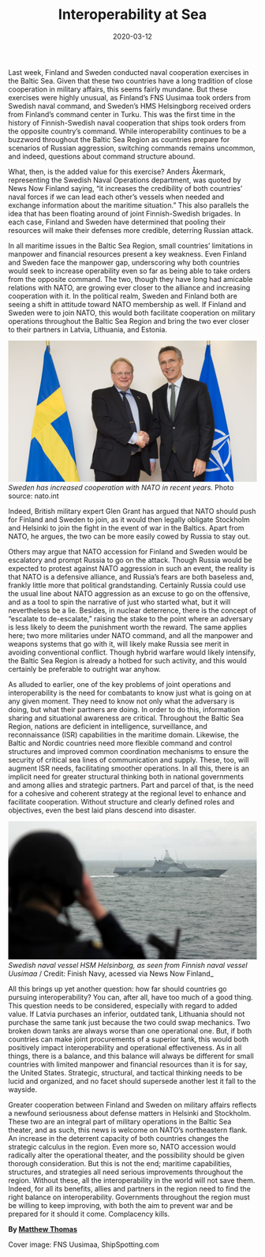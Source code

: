 ﻿---
title: "Interoperability at Sea"
date: 2020-03-12
description: "Last week, Finland and Sweden conducted naval cooperation exercises in the Baltic Sea."
type: "post"
image: "images/masonary-post/finland_sweden_naval_cooperation.jpg"
categories: 
  - "Cooperation"
tags:
  - "Finland"
  - "Sweden"
  - "Naval" 
---

Last week, Finland and Sweden conducted naval cooperation exercises in the Baltic Sea. Given that these two countries have a long tradition of close cooperation in military affairs, this seems fairly mundane. But these exercises were highly unusual, as Finland’s FNS Uusimaa took orders from Swedish naval command, and Sweden’s HMS Helsingborg received orders from Finland’s command center in Turku. This was the first time in the history of Finnish-Swedish naval cooperation that ships took orders from the opposite country’s command. While interoperability continues to be a buzzword throughout the Baltic Sea Region as countries prepare for scenarios of Russian aggression, switching commands remains uncommon, and indeed, questions about command structure abound. 

What, then, is the added value for this exercise? Anders Åkermark, representing the Swedish Naval Operations department, was quoted by News Now Finland saying, “it increases the credibility of both countries’ naval forces if we can lead each other’s vessels when needed and exchange information about the maritime situation.” This also parallels the idea that has been floating around of joint Finnish-Swedish brigades. In each case, Finland and Sweden have determined that pooling their resources will make their defenses more credible, deterring Russian attack. 

In all maritime issues in the Baltic Sea Region, small countries’ limitations in manpower and financial resources present a key weakness. Even Finland and Sweden face the manpower gap, underscoring why both countries would seek to increase operability even so far as being able to take orders from the opposite command. The two, though they have long had amicable relations with NATO, are growing ever closer to the alliance and increasing cooperation with it. In the political realm, Sweden and Finland both are seeing a shift in attitude toward NATO membership as well. If Finland and Sweden were to join NATO, this would both facilitate cooperation on military operations throughout the Baltic Sea Region and bring the two ever closer to their partners in Latvia, Lithuania, and Estonia. 

![Sweden and NATO](../images/masonary-post/finland_sweden_naval_cooperation-1.jpg#center)
_Sweden has increased cooperation with NATO in recent years._ Photo source: nato.int

Indeed, British military expert Glen Grant has argued that NATO should push for Finland and Sweden to join, as it would then legally obligate Stockholm and Helsinki to join the fight in the event of war in the Baltics. Apart from NATO, he argues, the two can be more easily cowed by Russia to stay out. 

Others may argue that NATO accession for Finland and Sweden would be escalatory and prompt Russia to go on the attack. Though Russia would be expected to protest against NATO aggression in such an event, the reality is that NATO is a defensive alliance, and Russia’s fears are both baseless and, frankly little more that political grandstanding. Certainly Russia could use the usual line about NATO aggression as an excuse to go on the offensive, and as a tool to spin the narrative of just who started what, but it will nevertheless be a lie. Besides, in nuclear deterrence, there is the concept of “escalate to de-escalate,” raising the stake to the point where an adversary is less likely to deem the punishment worth the reward. The same applies here; two more militaries under NATO command, and all the manpower and weapons systems that go with it, will likely make Russia see merit in avoiding conventional conflict. Though hybrid warfare would likely intensify, the Baltic Sea Region is already a hotbed for such activity, and this would certainly be preferable to outright war anyhow. 

As alluded to earlier, one of the key problems of joint operations and interoperability is the need for combatants to know just what is going on at any given moment. They need to know not only what the adversary is doing, but what their partners are doing. In order to do this, information sharing and situational awareness are critical. Throughout the Baltic Sea Region, nations are deficient in intelligence, surveillance, and reconnaissance (ISR) capabilities in the maritime domain. Likewise, the Baltic and Nordic countries need more flexible command and control structures and improved common coordination mechanisms to ensure the security of critical sea lines of communication and supply. These, too, will augment ISR needs, facilitating smoother operations. In all this, there is an implicit need for greater structural thinking both in national governments and among allies and strategic partners. Part and parcel of that, is the need for a cohesive and coherent strategy at the regional level to enhance and facilitate cooperation. Without structure and clearly defined roles and objectives, even the best laid plans descend into disaster.

![HMS Helsinborg](../images/masonary-post/finland_sweden_naval_cooperation-2.jpg#center)
_Swedish naval vessel HSM Helsinborg, as seen from Finnish naval vessel Uusimaa_ / Credit: Finish Navy, acessed via News Now Finland_

All this brings up yet another question: how far should countries go pursuing interoperability? You can, after all, have too much of a good thing. This question needs to be considered, especially with regard to added value. If Latvia purchases an inferior, outdated tank, Lithuania should not purchase the same tank just because the two could swap mechanics. Two broken down tanks are always worse than one operational one. But, if both countries can make joint procurements of a superior tank, this would both positively impact interoperability and operational effectiveness. As in all things, there is a balance, and this balance will always be different for small countries with limited manpower and financial resources than it is for say, the United States. Strategic, structural, and tactical thinking needs to be lucid and organized, and no facet should supersede another lest it fall to the wayside.

Greater cooperation between Finland and Sweden on military affairs reflects a newfound seriousness about defense matters in Helsinki and Stockholm. These two are an integral part of military operations in the Baltic Sea theater, and as such, this news is welcome on NATO’s northeastern flank. An increase in the deterrent capacity of both countries changes the strategic calculus in the region. Even more so, NATO accession would radically alter the operational theater, and the possibility should be given thorough consideration. But this is not the end; maritime capabilities, structures, and strategies all need serious improvements throughout the region. Without these, all the interoperability in the world will not save them. Indeed, for all its benefits, allies and partners in the region need to find the right balance on interoperability. Governments throughout the region must be willing to keep improving, with both the aim to prevent war and be prepared for it should it come. Complacency kills. 

**By [Matthew Thomas](../meet_the_team)**

Cover image: FNS Uusimaa, ShipSpotting.com

